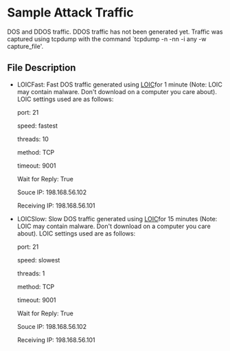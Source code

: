 # Sample Attack Traffic

DOS and DDOS traffic. DDOS traffic has not been generated yet. 
Traffic was captured using tcpdump with the command `tcpdump -n -nn -i any -w capture_file'.

## File Description
 
 - LOICFast: Fast DOS traffic generated using [LOIC](https://sourceforge.net/projects/loic/)for 1 minute 
 (Note: LOIC may contain malware. Don't download on a computer you care about). LOIC settings used are as follows:
 
	port: 21
	
	speed: fastest
	
	threads: 10
	
	method: TCP
	
	timeout: 9001
	
	Wait for Reply: True
	
	Souce IP: 198.168.56.102
	
	Receiving IP: 198.168.56.101
	
 - LOICSlow: Slow DOS traffic generated using [LOIC](https://sourceforge.net/projects/loic/)for 15 minutes 
 (Note: LOIC may contain malware. Don't download on a computer you care about). LOIC settings used are as follows:
 
	port: 21
	
	speed: slowest
	
	threads: 1
	
	method: TCP
	
	timeout: 9001
	
	Wait for Reply: True
	
	Souce IP: 198.168.56.102
	
	Receiving IP: 198.168.56.101
